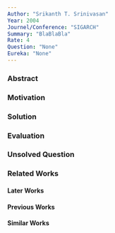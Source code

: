 ```yaml
---
Author: "Srikanth T. Srinivasan"
Year: 2004
Journel/Conference: "SIGARCH"
Summary: "BlaBlaBla"
Rate: 4
Question: "None"
Eureka: "None"
---
```

### Abstract


### Motivation


### Solution


### Evaluation


### Unsolved Question


### Related Works
#### Later Works

#### Previous Works

#### Similar Works
